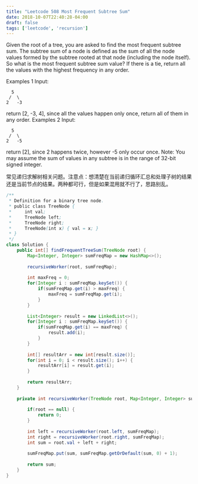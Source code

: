 ```yaml
---
title: "Leetcode 508 Most Frequent Subtree Sum"
date: 2018-10-07T22:40:28-04:00
draft: false
tags: ['leetcode', 'recursion']
---
```


Given the root of a tree, you are asked to find the most frequent subtree sum. The subtree sum of a node is defined as the sum of all the node values formed by the subtree rooted at that node (including the node itself). So what is the most frequent subtree sum value? If there is a tie, return all the values with the highest frequency in any order.

Examples 1
Input:
```
  5
 /  \
2   -3
```
return [2, -3, 4], since all the values happen only once, return all of them in any order.
Examples 2
Input:
```
  5
 /  \
2   -5
```
return [2], since 2 happens twice, however -5 only occur once.
Note: You may assume the sum of values in any subtree is in the range of 32-bit signed integer.

常见递归求解树相关问题。注意点：想清楚在当前递归循环汇总和处理子树的结果还是当前节点的结果。两种都可行，但是如果混用就不行了，思路别乱。

```java
/**
 * Definition for a binary tree node.
 * public class TreeNode {
 *     int val;
 *     TreeNode left;
 *     TreeNode right;
 *     TreeNode(int x) { val = x; }
 * }
 */
class Solution {
    public int[] findFrequentTreeSum(TreeNode root) {
        Map<Integer, Integer> sumFreqMap = new HashMap<>();
        
        recursiveWorker(root, sumFreqMap);
        
        int maxFreq = 0;
        for(Integer i : sumFreqMap.keySet()) {
            if(sumFreqMap.get(i) > maxFreq) {
                maxFreq = sumFreqMap.get(i);
            }
        }
        
        List<Integer> result = new LinkedList<>();
        for(Integer i : sumFreqMap.keySet()) {
            if(sumFreqMap.get(i) == maxFreq) {
                result.add(i);
            }
        }
        
        int[] resultArr = new int[result.size()];
        for(int i = 0; i < result.size(); i++) {
            resultArr[i] = result.get(i);
        }
        
        return resultArr;
    }
    
    private int recursiveWorker(TreeNode root, Map<Integer, Integer> sumFreqMap) {
        
        if(root == null) {
            return 0;
        }
        
        int left = recursiveWorker(root.left, sumFreqMap);
        int right = recursiveWorker(root.right, sumFreqMap);
        int sum = root.val + left + right;    
        
        sumFreqMap.put(sum, sumFreqMap.getOrDefault(sum, 0) + 1);
    
        return sum; 
    }
}
```